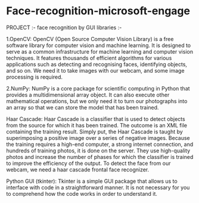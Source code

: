 # Face-recognition-microsoft-engage
PROJECT :- face recognition by GUI
libraries :-


1.OpenCV: OpenCV (Open Source Computer Vision Library) is a free software library for computer vision and machine learning. It is designed to serve as a common infrastructure for machine learning and computer vision techniques.
It features thousands of efficient algorithms for various applications such as detecting and recognising faces, identifying objects, and so on. We need it to take images with our webcam, and some image processing is required.


2.NumPy: NumPy is a core package for scientific computing in Python that provides a multidimensional array object. It can also execute other mathematical operations, but we only need it to turn our photographs into an array so that we can store the model that has been trained.


Haar Cascade: Haar Cascade is a classifier that is used to detect objects from the source for which it has been trained. The outcome is an XML file containing the training result. Simply put, the Haar Cascade is taught by superimposing a positive image over a series of negative images. Because the training requires a high-end computer, a strong internet connection, and hundreds of training photos, it is done on the server. They use high-quality photos and increase the number of phases for which the classifier is trained to improve the efficiency of the output. To detect the face from our webcam, we need a haar cascade frontal face recognizer.


Python GUI (tkinter): Tkinter is a simple GUI package that allows us to interface with code in a straightforward manner. It is not necessary for you to comprehend how the code works in order to understand it.


